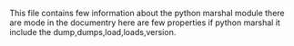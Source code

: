 This file contains few information about the python marshal module there are mode in the documentry
here are few properties if python marshal
it include the dump,dumps,load,loads,version.